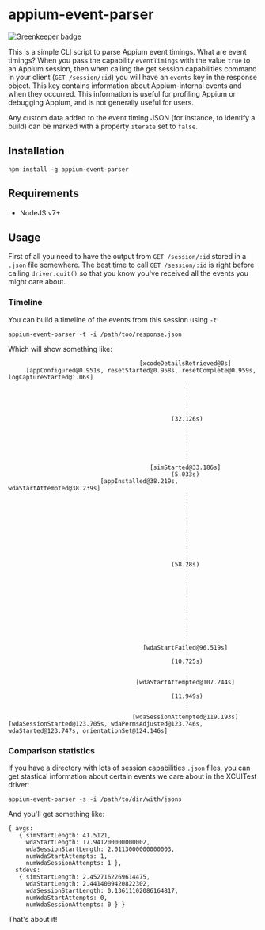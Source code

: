 appium-event-parser
===========

[![Greenkeeper badge](https://badges.greenkeeper.io/appium/appium-event-parser.svg)](https://greenkeeper.io/)

This is a simple CLI script to parse Appium event timings. What are event timings? When you pass the capability `eventTimings` with the value `true` to an Appium session, then when calling the get session capabilities command in your client (`GET /session/:id`) you will have an `events` key in the response object. This key contains information about Appium-internal events and when they occurred. This information is useful for profiling Appium or debugging Appium, and is not generally useful for users.

Any custom data added to the event timing JSON (for instance, to identify a build) can be marked with a property `iterate` set to `false`.

## Installation

```
npm install -g appium-event-parser
```

## Requirements

* NodeJS v7+

## Usage

First of all you need to have the output from `GET /session/:id` stored in a `.json` file somewhere. The best time to call `GET /session/:id` is right before calling `driver.quit()` so that you know you've received all the events you might care about.

### Timeline

You can build a timeline of the events from this session using `-t`:

```
appium-event-parser -t -i /path/too/response.json
```

Which will show something like:

```
                                     [xcodeDetailsRetrieved@0s]
     [appConfigured@0.951s, resetStarted@0.958s, resetComplete@0.959s, logCaptureStarted@1.06s]
                                                  |
                                                  |
                                                  |
                                                  |
                                                  |
                                              (32.126s)
                                                  |
                                                  |
                                                  |
                                                  |
                                                  |
                                                  |
                                        [simStarted@33.186s]
                                              (5.033s)
                          [appInstalled@38.219s, wdaStartAttempted@38.239s]
                                                  |
                                                  |
                                                  |
                                                  |
                                                  |
                                                  |
                                                  |
                                                  |
                                                  |
                                                  |
                                              (58.28s)
                                                  |
                                                  |
                                                  |
                                                  |
                                                  |
                                                  |
                                                  |
                                                  |
                                                  |
                                                  |
                                                  |
                                      [wdaStartFailed@96.519s]
                                                  |
                                              (10.725s)
                                                  |
                                                  |
                                    [wdaStartAttempted@107.244s]
                                                  |
                                              (11.949s)
                                                  |
                                                  |
                                   [wdaSessionAttempted@119.193s]
[wdaSessionStarted@123.705s, wdaPermsAdjusted@123.746s, wdaStarted@123.747s, orientationSet@124.146s]
```

### Comparison statistics

If you have a directory with lots of session capabilities `.json` files, you can get stastical information about certain events we care about in the XCUITest driver:

```
appium-event-parser -s -i /path/to/dir/with/jsons
```

And you'll get something like:

```
{ avgs:
   { simStartLength: 41.5121,
     wdaStartLength: 17.941200000000002,
     wdaSessionStartLength: 2.0113000000000003,
     numWdaStartAttempts: 1,
     numWdaSessionAttempts: 1 },
  stdevs:
   { simStartLength: 2.4527162269614475,
     wdaStartLength: 2.4414009420822302,
     wdaSessionStartLength: 0.13611102086164817,
     numWdaStartAttempts: 0,
     numWdaSessionAttempts: 0 } }
```

That's about it!
